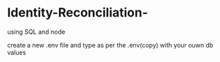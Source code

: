 # Identity-Reconciliation-
using SQL and node

create a new .env file and type as per the .env(copy) with your ouwn db values
